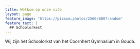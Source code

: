 ```yaml
---
title: Welkom op onze site
layout: page
feature_image: "https://picsum.photos/2560/600?random"
feature_text: |
  ## Schoolorkest
---
```


Wij zijn het Schoolorkst van het Coornhert Gymnasium in Gouda.


